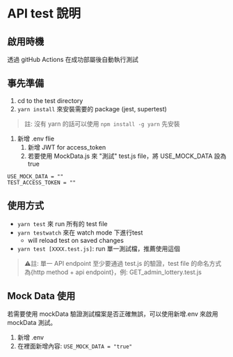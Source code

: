 # API test 說明

## 啟用時機
透過 gitHub Actions 在成功部屬後自動執行測試

## 事先準備
1. cd to the test directory
2. `yarn install` 來安裝需要的 package (jest, supertest)
> 註: 沒有 yarn 的話可以使用 `npm install -g yarn` 先安裝
1. 新增 .env flie
   1. 新增 JWT for access_token
   2. 若要使用 MockData.js 來 "測試" test.js file，將 USE_MOCK_DATA 設為 true
```
USE_MOCK_DATA = ""
TEST_ACCESS_TOKEN = ""
```

## 使用方式
- `yarn test` 來 run 所有的 test file 
- `yarn testwatch` 來在 watch mode 下進行test
  - will reload test on saved changes
- `yarn test [XXXX.test.js]`: run 單一測試檔，推薦使用這個

> ⚠️註: 單一 API endpoint 至少要通過 test.js 的驗證，test file 的命名方式為{http method + api endpoint}，例: GET_admin_lottery.test.js

## Mock Data 使用
若需要使用 mockData 驗證測試檔案是否正確無誤，可以使用新增.env 來啟用 mockData 測試。

1. 新增 .env
2. 在裡面新增內容: `USE_MOCK_DATA = "true"`